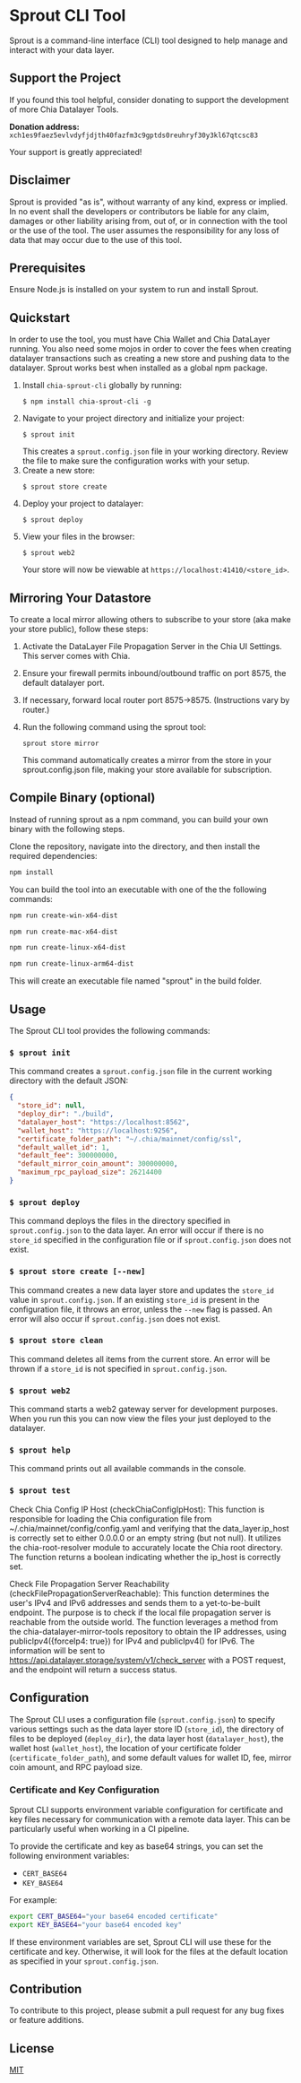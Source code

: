 # Sprout CLI Tool

Sprout is a command-line interface (CLI) tool designed to help manage and interact with your data layer.

## Support the Project

If you found this tool helpful, consider donating to support the development of more Chia Datalayer Tools.

**Donation address:** `xch1es9faez5evlvdyfjdjth40fazfm3c9gptds0reuhryf30y3kl67qtcsc83`

Your support is greatly appreciated!

## Disclaimer

Sprout is provided "as is", without warranty of any kind, express or implied. In no event shall the developers or contributors be liable for any claim, damages or other liability arising from, out of, or in connection with the tool or the use of the tool. The user assumes the responsibility for any loss of data that may occur due to the use of this tool.

## Prerequisites

Ensure Node.js is installed on your system to run and install Sprout.

## Quickstart

In order to use the tool, you must have Chia Wallet and Chia DataLayer running. You also need some mojos in order to cover the fees when creating datalayer transactions such as creating a new store and pushing data to the datalayer. Sprout works best when installed as a global npm package.

1. Install `chia-sprout-cli` globally by running:
   ```
   $ npm install chia-sprout-cli -g
   ```
2. Navigate to your project directory and initialize your project:
   ```
   $ sprout init
   ```
   This creates a `sprout.config.json` file in your working directory. Review the file to make sure the configuration works with your setup.
3. Create a new store:
   ```
   $ sprout store create
   ```
4. Deploy your project to datalayer:
   ```
   $ sprout deploy
   ```
5. View your files in the browser:
   ```
   $ sprout web2
   ```
   Your store will now be viewable at `https://localhost:41410/<store_id>`.

## Mirroring Your Datastore
To create a local mirror allowing others to subscribe to your store (aka make your store public), follow these steps:

1. Activate the DataLayer File Propagation Server in the Chia UI Settings. This server comes with Chia.

2. Ensure your firewall permits inbound/outbound traffic on port 8575, the default datalayer port.

3. If necessary, forward local router port 8575->8575. (Instructions vary by router.)

4. Run the following command using the sprout tool:
   ```
   sprout store mirror
   ```
   This command automatically creates a mirror from the store in your sprout.config.json file, making your store available for subscription.

## Compile Binary (optional)

Instead of running sprout as a npm command, you can build your own binary with the following steps.

Clone the repository, navigate into the directory, and then install the required dependencies:

```bash
npm install
```

You can build the tool into an executable with one of the the following commands:

```bash
npm run create-win-x64-dist
```

```bash
npm run create-mac-x64-dist
```

```bash
npm run create-linux-x64-dist
```

```bash
npm run create-linux-arm64-dist
```

This will create an executable file named "sprout" in the build folder.

## Usage

The Sprout CLI tool provides the following commands:

### `$ sprout init`

This command creates a `sprout.config.json` file in the current working directory with the default JSON:

```json
{
  "store_id": null,
  "deploy_dir": "./build",
  "datalayer_host": "https://localhost:8562",
  "wallet_host": "https://localhost:9256",
  "certificate_folder_path": "~/.chia/mainnet/config/ssl",
  "default_wallet_id": 1,
  "default_fee": 300000000,
  "default_mirror_coin_amount": 300000000,
  "maximum_rpc_payload_size": 26214400
}
```

### `$ sprout deploy`

This command deploys the files in the directory specified in `sprout.config.json` to the data layer. An error will occur if there is no `store_id` specified in the configuration file or if `sprout.config.json` does not exist.

### `$ sprout store create [--new]`

This command creates a new data layer store and updates the `store_id` value in `sprout.config.json`. If an existing `store_id` is present in the configuration file, it throws an error, unless the `--new` flag is passed. An error will also occur if `sprout.config.json` does not exist.

### `$ sprout store clean`

This command deletes all items from the current store. An error will be thrown if a `store_id` is not specified in `sprout.config.json`.

### `$ sprout web2`

This command starts a web2 gateway server for development purposes. When you run this you can now view the files your just deployed to the datalayer.

### `$ sprout help`

This command prints out all available commands in the console.

### `$ sprout test`

Check Chia Config IP Host (checkChiaConfigIpHost): This function is responsible for loading the Chia configuration file from ~/.chia/mainnet/config/config.yaml and verifying that the data_layer.ip_host is correctly set to either 0.0.0.0 or an empty string (but not null). It utilizes the chia-root-resolver module to accurately locate the Chia root directory. The function returns a boolean indicating whether the ip_host is correctly set.

Check File Propagation Server Reachability (checkFilePropagationServerReachable): This function determines the user's IPv4 and IPv6 addresses and sends them to a yet-to-be-built endpoint. The purpose is to check if the local file propagation server is reachable from the outside world. The function leverages a method from the chia-datalayer-mirror-tools repository to obtain the IP addresses, using publicIpv4({forceIp4: true}) for IPv4 and publicIpv4() for IPv6. The information will be sent to https://api.datalayer.storage/system/v1/check_server with a POST request, and the endpoint will return a success status.

## Configuration

The Sprout CLI uses a configuration file (`sprout.config.json`) to specify various settings such as the data layer store ID (`store_id`), the directory of files to be deployed (`deploy_dir`), the data layer host (`datalayer_host`), the wallet host (`wallet_host`), the location of your certificate folder (`certificate_folder_path`), and some default values for wallet ID, fee, mirror coin amount, and RPC payload size.

### Certificate and Key Configuration

Sprout CLI supports environment variable configuration for certificate and key files necessary for communication with a remote data layer. This can be particularly useful when working in a CI pipeline.

To provide the certificate and key as base64 strings, you can set the following environment variables:

- `CERT_BASE64`
- `KEY_BASE64`

For example:

```bash
export CERT_BASE64="your base64 encoded certificate"
export KEY_BASE64="your base64 encoded key"
```

If these environment variables are set, Sprout CLI will use these for the certificate and key. Otherwise, it will look for the files at the default location as specified in your `sprout.config.json`.

## Contribution

To contribute to this project, please submit a pull request for any bug fixes or feature additions.

## License

[MIT](LICENSE)
